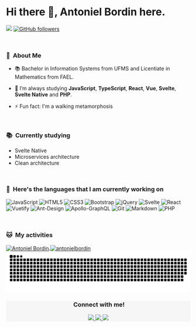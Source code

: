 <div>
 
# Hi there 👋, Antoniel Bordin here. 
![](https://visitor-badge.glitch.me/badge?page_id=antonielbordin.antonielbordin)
[![GitHub followers](https://img.shields.io/github/followers/antonielbordin.svg?style=social&label=Follow)](https://github.com/antonielbordin?tab=followers)
 
 <br/>

</div>

<div>
  
  ### 🤵 &nbsp;About Me

  - 📚 Bachelor in Information Systems from UFMS and Licentiate in Mathematics from FAEL.   

  - 🌱  I’m always studying **JavaScript**, **TypeScript**, **React**, **Vue**, **Svelte**, **Svelte Native** and **PHP**.

   - ⚡ Fun fact: I'm a walking metamorphosis

  <br>
  
</div>

<div>

  ### 📚 &nbsp;Currently studying

  - Svelte Native
  - Microservices architecture
  - Clean architecture
  
  <br>
  
</div>

<div>
  
  ### 🧭 &nbsp;Here's the languages that I am currently working on
  
 ![JavaScript](https://img.shields.io/badge/JavaScript-F7DF1E?style=for-the-badge&logo=javascript&logoColor=black)
 ![HTML5](https://img.shields.io/badge/HTML5-E34F26?style=for-the-badge&logo=html5&logoColor=white)
 ![CSS3](https://img.shields.io/badge/CSS3-1572B6?style=for-the-badge&logo=css3&logoColor=white)
 ![Bootstrap](https://img.shields.io/badge/bootstrap-563D7C?style=for-the-badge&logo=bootstrap&logoColor=white)
 ![jQuery](https://img.shields.io/badge/jquery-%230769AD.svg?style=for-the-badge&logo=jquery&logoColor=white)
 ![Svelte](https://img.shields.io/badge/svelte%20-%23F05033?style=for-the-badge&logo=svelte&logoColor=white)
 ![React](https://img.shields.io/badge/React-20232A?style=for-the-badge&logo=react&logoColor=%2361DAFB)
 ![Vuetify](https://img.shields.io/badge/Vuetify-1867C0?style=for-the-badge&logo=vuetify&logoColor=AEDDFF)
 ![Ant-Design](https://img.shields.io/badge/AntDesign-%230170FE?style=for-the-badge&logo=ant-design&logoColor=white)
 ![Apollo-GraphQL](https://img.shields.io/badge/ApolloGraphQL-311C87?style=for-the-badge&logo=apollo-graphql)
 ![Git](https://img.shields.io/badge/git-F05033?style=for-the-badge&logo=git&logoColor=white)
 ![Markdown](https://img.shields.io/badge/Markdown-000000?style=for-the-badge&logo=markdown&logoColor=white)
 ![PHP](https://img.shields.io/badge/php-%230077B5?style=for-the-badge&logo=php&logoColor=white)   
 
  <br>
  
</div>


<div>

  ### 🐱 &nbsp;My activities
  <a href="https://github.com/antonielbordin">
    <img width=450 height=170 align="center" alt="Antoniel Bordin" src="https://github-readme-stats.vercel.app/api?username=antonielbordin&theme=react&show_icons=true&bg_color=0D1117&hide_border=true&count_private=true" />
  </a>
  
  <a href="https://github.com/antonielbordin">
    <img align="center" alt="antonielbordin" src="https://github-readme-stats.vercel.app/api/top-langs/?username=antonielbordin&theme=react&layout=compact&bg_color=0D1117&hide_border=true&count_private=true" />
  </a>
  
   <br>
</div>


<div align="center">
  <!--<img src="https://github.com/antonielbordin/antonielbordin/blob/output/github-contribution-grid-snake.svg" alt="snake"></center>-->
 <picture>
  <source
    media="(prefers-color-scheme: dark)"
    srcset="https://github.com/antonielbordin/antonielbordin/blob/output/github-contribution-grid-snake-dark.svg"
  />
  <source
    media="(prefers-color-scheme: light)"
    srcset="https://github.com/antonielbordin/antonielbordin/blob/output/github-contribution-grid-snake.svg"
  />
  <img
    alt="github contribution grid snake animation"
    src="https://github.com/antonielbordin/antonielbordin/blob/output/github-contribution-grid-snake.svg"
  />
</picture>
</div>

<!-- https://github.com/Ayan-thecodeking/antonielbordin/blob/output/github-contribution-grid-snake.gif?raw=true -->


<div align="center" style="width:100%;background:#f6f6f6">
  
  ### &nbsp;Connect with me!
    
  <a href="https://www.linkedin.com/in/antonielbordin/" target="_blank">
   <img src="https://img.shields.io/badge/linkedin-%230077B5.svg?&style=for-the-badge&logo=linkedin&logoColor=white" />
  </a>

  <a href="https://twitter.com/antonielbordin/" target="_blank">
   <img src = "https://img.shields.io/badge/twitter-%2320A1F1.svg?&style=for-the-badge&logo=twitter&logoColor=white">
  </a>

  <a href="https://antonielbordin.github.io/curriculum/" target="_blank">
   <img src="https://img.shields.io/badge/curriculum-%23292929.svg?&style=for-the-badge" />
  </a>
 
  <br>
  
</div>
